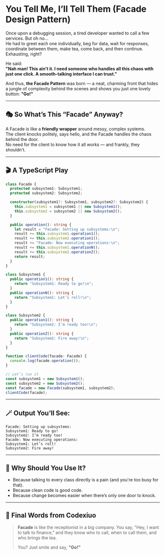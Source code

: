 # You Tell Me, I’ll Tell Them (Facade Design Pattern)

Once upon a debugging session, a tired developer wanted to call a few services. But oh no...  
He had to greet each one individually, beg for data, wait for responses, coordinate between them, make tea, come back, and then continue. Exhausting, right?

He said:  
**"Nah man! This ain't it. I need someone who handles all this chaos with just one click. A smooth-talking interface I can trust."**

And thus, **the Facade Pattern** was born — a neat, charming front that hides a jungle of complexity behind the scenes and shows you just one lovely button: **"Go!"**

---

## 🎭 So What’s This “Facade” Anyway?

A Facade is like a **friendly wrapper** around messy, complex systems.  
The client knocks politely, says hello, and the Facade handles the chaos behind the door.  
No need for the client to know how it all works — and frankly, they shouldn’t.

---

## 🎬 A TypeScript Play

```ts
class Facade {
  protected subsystem1: Subsystem1;
  protected subsystem2: Subsystem2;

  constructor(subsystem1?: Subsystem1, subsystem2?: Subsystem2) {
    this.subsystem1 = subsystem1 || new Subsystem1();
    this.subsystem2 = subsystem2 || new Subsystem2();
  }

  public operation(): string {
    let result = "Facade: Setting up subsystems:\n";
    result += this.subsystem1.operation1();
    result += this.subsystem2.operation1();
    result += "Facade: Now executing operations:\n";
    result += this.subsystem1.operationN();
    result += this.subsystem2.operationZ();
    return result;
  }
}

class Subsystem1 {
  public operation1(): string {
    return "Subsystem1: Ready to go!\n";
  }
  public operationN(): string {
    return "Subsystem1: Let’s roll!\n";
  }
}

class Subsystem2 {
  public operation1(): string {
    return "Subsystem2: I’m ready too!\n";
  }
  public operationZ(): string {
    return "Subsystem2: Fire away!\n";
  }
}

function clientCode(facade: Facade) {
  console.log(facade.operation());
}

// Let’s run it
const subsystem1 = new Subsystem1();
const subsystem2 = new Subsystem2();
const facade = new Facade(subsystem1, subsystem2);
clientCode(facade);
```

---

## 🪄 Output You’ll See:

```
Facade: Setting up subsystems:
Subsystem1: Ready to go!
Subsystem2: I’m ready too!
Facade: Now executing operations:
Subsystem1: Let’s roll!
Subsystem2: Fire away!
```

---

## 🧠 Why Should You Use It?

- Because talking to every class directly is a pain (and you're too busy for that).
- Because clean code is good code.
- Because change becomes easier when there’s only one door to knock.

---

## 📎 Final Words from Codexiuo

> **Facade** is like the receptionist in a big company.
> You say, "Hey, I want to talk to finance," and they know who to call, when to call them, and who brings the tea.
>
> You? Just smile and say, **"Go!"**
